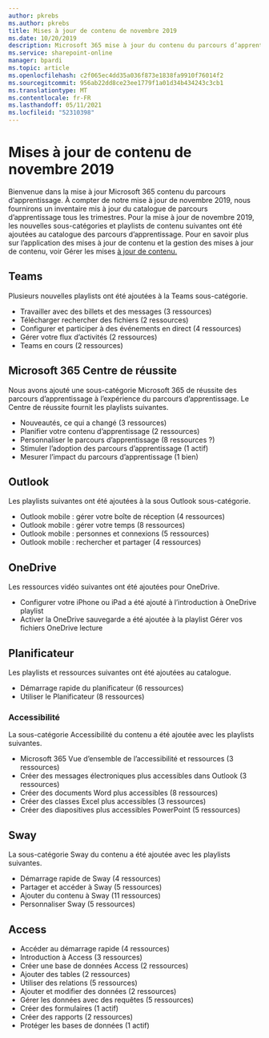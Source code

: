 ```yaml
---
author: pkrebs
ms.author: pkrebs
title: Mises à jour de contenu de novembre 2019
ms.date: 10/20/2019
description: Microsoft 365 mise à jour du contenu du parcours d’apprentissage
ms.service: sharepoint-online
manager: bpardi
ms.topic: article
ms.openlocfilehash: c2f065ec4dd35a036f873e1838fa9910f76014f2
ms.sourcegitcommit: 956ab22dd8ce23ee1779f1a01d34b434243c3cb1
ms.translationtype: MT
ms.contentlocale: fr-FR
ms.lasthandoff: 05/11/2021
ms.locfileid: "52310398"
---
```

# <a name="november-2019-content-updates"></a>Mises à jour de contenu de novembre 2019
Bienvenue dans la mise à jour Microsoft 365 contenu du parcours d’apprentissage. À compter de notre mise à jour de novembre 2019, nous fournirons un inventaire mis à jour du catalogue de parcours d’apprentissage tous les trimestres. Pour la mise à jour de novembre 2019, les nouvelles sous-catégories et playlists de contenu suivantes ont été ajoutées au catalogue des parcours d’apprentissage. Pour en savoir plus sur l’application des mises à jour de contenu et la gestion des mises à jour de contenu, voir Gérer les mises [à jour de contenu.](custom_contentupdatesmanage.md)    

## <a name="teams"></a>Teams
Plusieurs nouvelles playlists ont été ajoutées à la Teams sous-catégorie.
- Travailler avec des billets et des messages (3 ressources)
- Télécharger rechercher des fichiers (2 ressources)
- Configurer et participer à des événements en direct (4 ressources)
- Gérer votre flux d’activités (2 ressources)
- Teams en cours (2 ressources)

## <a name="microsoft-365-success-center"></a>Microsoft 365 Centre de réussite
Nous avons ajouté une sous-catégorie Microsoft 365 de réussite des parcours d’apprentissage à l’expérience du parcours d’apprentissage. Le Centre de réussite fournit les playlists suivantes.
- Nouveautés, ce qui a changé (3 ressources)
- Planifier votre contenu d’apprentissage (2 ressources)
- Personnaliser le parcours d’apprentissage (8 ressources ?)
- Stimuler l’adoption des parcours d’apprentissage (1 actif)
- Mesurer l’impact du parcours d’apprentissage (1 bien)

## <a name="outlook"></a>Outlook
Les playlists suivantes ont été ajoutées à la sous Outlook sous-catégorie. 
- Outlook mobile : gérer votre boîte de réception (4 ressources)
- Outlook mobile : gérer votre temps (8 ressources)
- Outlook mobile : personnes et connexions (5 ressources)
- Outlook mobile : rechercher et partager (4 ressources)

## <a name="onedrive"></a>OneDrive
Les ressources vidéo suivantes ont été ajoutées pour OneDrive. 
- Configurer votre iPhone ou iPad a été ajouté à l’introduction à OneDrive playlist
- Activer la OneDrive sauvegarde a été ajoutée à la playlist Gérer vos fichiers OneDrive lecture

## <a name="planner"></a>Planificateur
Les playlists et ressources suivantes ont été ajoutées au catalogue.  
- Démarrage rapide du planificateur (6 ressources)
- Utiliser le Planificateur (8 ressources)

### <a name="accessibility"></a>Accessibilité
La sous-catégorie Accessibilité du contenu a été ajoutée avec les playlists suivantes. 
- Microsoft 365 Vue d’ensemble de l’accessibilité et ressources (3 ressources)
- Créer des messages électroniques plus accessibles dans Outlook (3 ressources)
- Créer des documents Word plus accessibles (8 ressources)
- Créer des classes Excel plus accessibles (3 ressources)
- Créer des diapositives plus accessibles PowerPoint (5 ressources)

## <a name="sway"></a>Sway
La sous-catégorie Sway du contenu a été ajoutée avec les playlists suivantes. 
- Démarrage rapide de Sway (4 ressources)
- Partager et accéder à Sway (5 ressources)
- Ajouter du contenu à Sway (11 ressources)
- Personnaliser Sway (5 ressources)

## <a name="access"></a>Access
- Accéder au démarrage rapide (4 ressources)
- Introduction à Access (3 ressources)
- Créer une base de données Access (2 ressources)
- Ajouter des tables (2 ressources)
- Utiliser des relations (5 ressources)
- Ajouter et modifier des données (2 ressources)
- Gérer les données avec des requêtes (5 ressources)
- Créer des formulaires (1 actif)
- Créer des rapports (2 ressources)
- Protéger les bases de données (1 actif)

